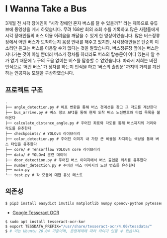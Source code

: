 I Wanna Take a Bus
===

3개월 전 시각 장애인이 “시각 장애인 혼자 버스를 탈 수 있을까?” 라는 제목으로 유튜브에 동영상을 게시 하였습니다. 무려 168만 회의 조회 수를 기록하고 많은 사람들에게 시각 장애인들의 버스 이용 어려움을 깨달을 수 있게 한 영상이었습니다. 많은 버스정류장에서 어떤 버스가 도착하는지 음성 안내를 해주고 있지만, 시각장애인들은 단순히 이 소리만 듣고는 버스를 이용할 수가 없다는 것을 알았습니다. 버스정류장 앞에는 버스만 지나가는 것이 아닐 뿐더러 버스가 정차를 하더라도 버스의 탑승문이 어디 있는지 알 수가 없기 때문에 누구의 도움 없이는 버스를 탑승할 수 없었습니다. 따라서 저희는 비전 인식으로 ‘어떤 버스’ 가 정차를 하는지 인식을 하고 ‘버스의 출입문’ 까지의 거리를 계산하는 인공지능 모델을 구상하였습니다. 

프로젝트 구조
---

```
.
├── angle_detection.py # 허프 변환을 통해 버스 경계선을 찾고 그 각도를 계산한다
├── bus_arrive.py # 버스 정보 API를 통해 현재 도착 버스 노선번호와 타입 목록을 불러온다
├── calculate_distance_angle.py # 주어진 좌표와 각도를 통해 버스까지의 거리와 각도를 유추한다
├── checkpoints/ # YOLOv4 라이브러리
├── color_detection.py # 주어진 이미지 내 가장 큰 비율을 차지하는 색상을 통해 버스 타입을 유추한다
├── core/ # Tensorflow YOLOv4 core 라이브러리
├── data/ # YOLOv4 훈련 데이터
├── door_detection.py # 주어진 버스 이미지에서 버스 출입문 위치를 유추한다
├── number_detection.py # 주어진 버스 이미지의 노선 번호를 유추한다
├── main.py 
└── test.py # 각 모듈에 대한 유닛 테스트

```

의존성
---

```bash
$ pip3 install easydict imutils matplotlib numpy opencv-python pytesseract python-dotenv scipy tensorflow urllib3
```

- [Google Tesseract OCR](https://github.com/tesseract-ocr/tesseract)

```bash
$ sudo apt install tesseract-ocr-kor
$ export TESSDATA_PREFIX="/usr/share/tesseract-ocr/4.00/tessdata/"
$ # 이는 Ubuntu 20.04 기준이며, 운영체제에 따라 차이가 있을 수 있습니다.
```
